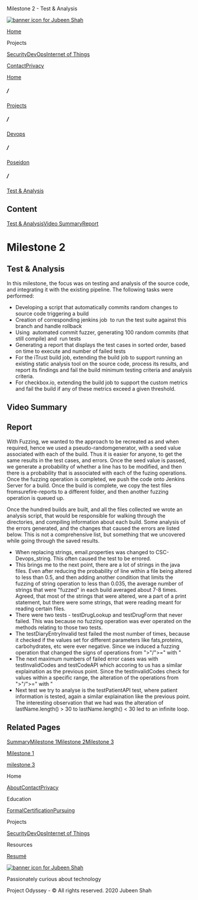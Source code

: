  Milestone 2 - Test & Analysis              

[![banner icon for Jubeen Shah](https://project-odyssey.s3.us-east-2.amazonaws.com/d130db536435d20d7579fafb511ca245.svg)](../../../index.markdown)

[Home](../../../index.markdown)

Projects

[Security](../../../projects/security.markdown)[DevOps](../../../projects/devops.markdown)[Internet of Things](../../../projects/iot.markdown)

[Contact](mailto:jnshah2@ncsu.edu)[Privacy](../../../privacy.markdown)

[Home](../../../index.markdown)

##### /

[Projects](../../../projects.markdown)

##### /

[Devops](../../../projects/devops.markdown)

##### /

[Poseidon](../../../projects/devops/poseidon.markdown)

##### /

[Test & Analysis](../../../projects/devops/poseidon/milestone-2.html)

Content
-------

[Test & Analysis](#test-analysis)[Video Summary](#video-summary)[Report](#report)

Milestone 2
===========

Test & Analysis
---------------

In this milestone, the focus was on testing and analysis of the source code, and integrating it with the existing pipeline. The following tasks were performed:

*   Developing a script that automatically commits random changes to source code triggering a build
*   Creation of corresponding jenkins job  to run the test suite against this branch and handle rollback
*   Using  automated commit fuzzer, generating 100 random commits (that still compile) and  run tests
*   Generating a report that displays the test cases in sorted order, based on time to execute and number of failed tests
*   For the iTrust build job, extending the build job to support running an existing static analysis tool on the source code, process its results, and report its findings and fail the build minimum testing criteria and analysis criteria.
*   For checkbox.io, extending the build job to support the custom metrics and fail the build if any of these metrics exceed a given threshold.

Video Summary
-------------

Report
------

With Fuzzing, we wanted to the approach to be recreated as and when required, hence we used a pseudo-randomgenerator, with a seed value associated with each of the build. Thus it is easier for anyone, to get the same results in the test cases, and errors. Once the seed value is passed, we generate a probability of whether a line has to be modified, and then there is a probability that is associated with each of the fuzing operations. Once the fuzzing operation is completed, we push the code onto Jenkins Server for a build. Once the build is complete, we copy the test files fromsurefire-reports to a different folder, and then another fuzzing operation is queued up.  
  
Once the hundred builds are built, and all the files collected we wrote an analysis script, that would be responsible for walking through the directories, and compiling information about each build. Some analysis of the errors generated, and the changes that caused the errors are listed below. This is not a comprehensive list, but something that we uncovered while going through the saved results.

*   When replacing strings, email.properties was changed to CSC-Devops\_string. This often caused the test to be errored.
*   This brings me to the next point, there are a lot of strings in the java files. Even after reducing the probability of line within a file being altered to less than 0.5, and then adding another condition that limits the fuzzing of string operation to less than 0.035, the average number of strings that were "fuzzed" in each build averaged about 7-8 times. Agreed, that most of the strings that were altered, wre a part of a print statement, but there were some strings, that were reading meant for reading certain files.
*   There were two tests - testDrugLookup and testDrugForm that never failed. This was because no fuzzing operation was ever operated on the methods relating to those two tests.
*   The testDiaryEntryInvalid test failed the most number of times, because it checked if the values set for different parameters like fats,proteins, carbohydrates, etc were ever negative. Since we induced a fuzzing operation that changed the signs of operations from ">"/">=" with "
*   The next maximum numbers of failed error cases was with testInvalidCodes and testCodeAPI which accoring to us has a similar explaination as the previous point. Since the testInvalidCodes check for values within a specific range, the alteration of the operations from ">"/">=" with "
*   Next test we try to analyse is the testPatientAPI test, where patient information is tested, again a similar explaination like the previous point. The interesting observation that we had was the alteration of lastName.length() > 30 to lastName.length() < 30 led to an infinite loop.

Related Pages
-------------

[Summary](../../../projects/devops/poseidon.markdown)[Milestone 1](../../../projects/devops/poseidon/milestone-1.html)[Milestone 2](../../../projects/devops/poseidon/milestone-2.html)[Milestone 3](../../../projects/devops/poseidon/milestone-3.html)

[Milestone 1](../../../projects/devops/poseidon/milestone-1.html)

[milestone 3](../../../projects/devops/poseidon/milestone-3.html)

Home

[About](../../../index.markdown)[Contact](mailto:jnshah2@ncsu.edu)[Privacy](../../../privacy.markdown)

Education

[Formal](../../../education/formal.markdown)[Certification](../../../education/certifications.markdown)[Pursuing](../../../education/pursuing.markdown)

Projects

[Security](../../../projects/security.markdown)[DevOps](../../../projects/devops.markdown)[Internet of Things](../../../projects/iot.markdown)

Resources

[Resumé](https://project-odyssey.s3.us-east-2.amazonaws.com/Odyssey-Resources/Resume/JubeenShah-Resume.pdf)

[![banner icon for Jubeen Shah](https://project-odyssey.s3.us-east-2.amazonaws.com/d130db536435d20d7579fafb511ca245.svg)](../../../index.markdown)

Passionately curious about technology

Project Odyssey - © All rights reserved. 2020 Jubeen Shah